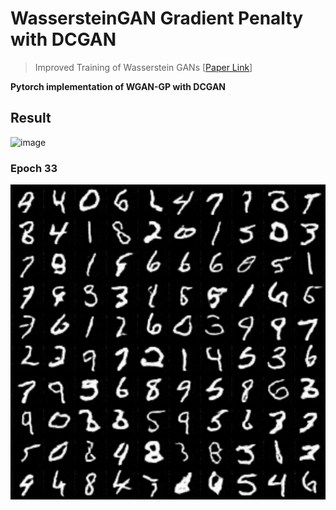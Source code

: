 # WassersteinGAN Gradient Penalty with DCGAN

> Improved Training of Wasserstein GANs  [[Paper Link](https://arxiv.org/pdf/1704.00028.pdf)]

**Pytorch implementation of WGAN-GP with DCGAN**

## Result
![image](result.gif)

### Epoch 33
![image](result.png)